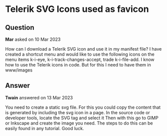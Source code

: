 # Telerik SVG Icons used as favicon

## Question

**Mar** asked on 10 Mar 2023

How can I download a Telerik SVG icon and use it in my manifest file? I have created a shortcut menu and would like to use the following icons on the menu items k-i-eye, k-i-track-changes-accept, trade k-i-file-add. I know how to use the Telerik icons in code. But for this I need to have them in www/images

## Answer

**Twain** answered on 13 Mar 2023

You need to create a static svg file. For this you could copy the content that is generated by including the svg icon in a page. In the source code or developer tools, locate the SVG tag and select it <path d="HERE IS WHAT YOU ARE LOOKING FOR" fill="#241F20"/> Then with this go to GIMP or Inkscape and create the image you need. The steps to do this can be easily found in any tutorial. Good luck.
